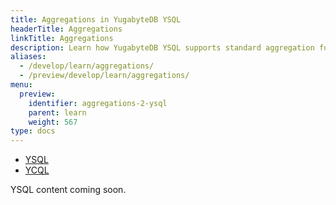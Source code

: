 ```yaml
---
title: Aggregations in YugabyteDB YSQL
headerTitle: Aggregations
linkTitle: Aggregations
description: Learn how YugabyteDB YSQL supports standard aggregation functions.
aliases:
  - /develop/learn/aggregations/
  - /preview/develop/learn/aggregations/
menu:
  preview:
    identifier: aggregations-2-ysql
    parent: learn
    weight: 567
type: docs
---
```


<ul class="nav nav-tabs-alt nav-tabs-yb"  data-target="sql">

  <li >
    <a href="../aggregations-ysql/" class="nav-link active">
      <i class="icon-postgres" aria-hidden="true"></i>
      YSQL
    </a>
  </li>

  <li >
    <a href="../aggregations-ycql/" class="nav-link">
      <i class="icon-cassandra" aria-hidden="true"></i>
      YCQL
    </a>
  </li>

</ul>

YSQL content coming soon.
